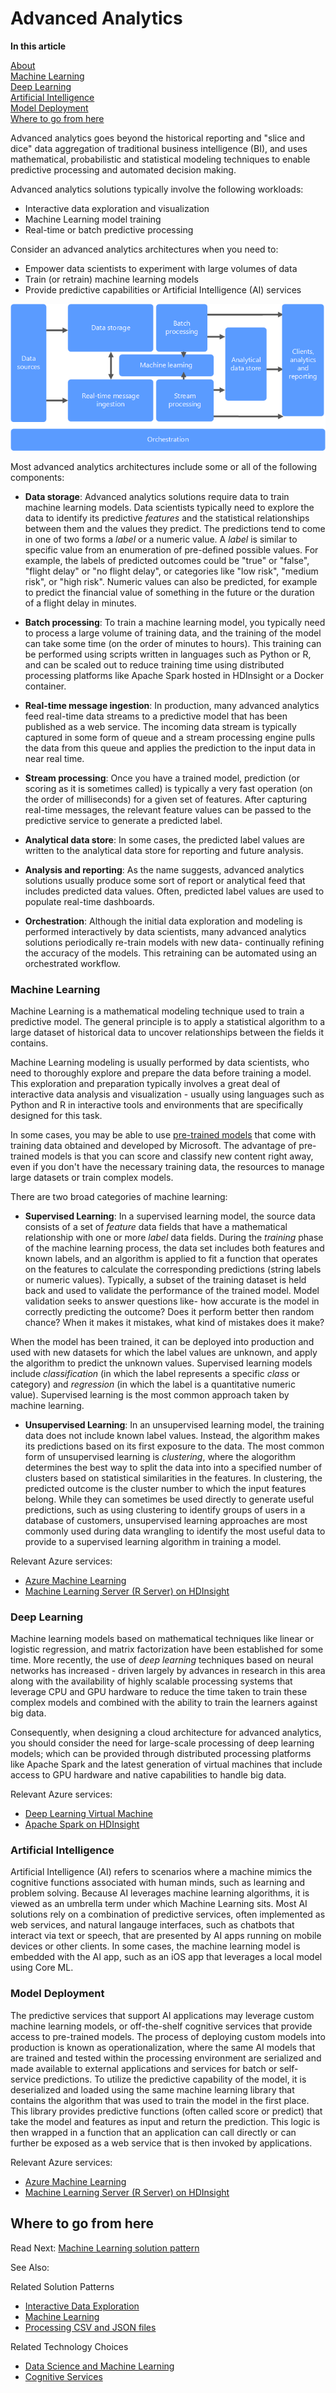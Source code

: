 # Advanced Analytics

**In this article**

[About]()  
[Machine Learning](#machinelearning)  
[Deep Learning](#deeplearning)  
[Artificial Intelligence](#ai)  
[Model Deployment](#operationalization)   
[Where to go from here](#wheretogo)  


<a name="about"></a>
Advanced analytics goes beyond the historical reporting and "slice and dice" data aggregation of traditional business intelligence (BI), and uses mathematical, probabilistic and statistical modeling techniques to enable predictive processing and automated decision making.

Advanced analytics solutions typically involve the following workloads:

* Interactive data exploration and visualization
* Machine Learning model training
* Real-time or batch predictive processing

Consider an advanced analytics architectures when you need to:

* Empower data scientists to experiment with large volumes of data
* Train (or retrain) machine learning models
* Provide predictive capabilities or Artificial Intelligence (AI) services

![Overall data pipeline with Machine Learning diagram](./images/data-pipeline-ml.png)

Most advanced analytics architectures include some or all of the following components:

* **Data storage**: Advanced analytics solutions require data to train machine learning models. Data scientists typically need to explore the data to identify its predictive *features* and the statistical relationships between them and the values they predict. The predictions tend to come in one of two forms a *label* or a numeric value. A *label* is similar to specific value from an enumeration of pre-defined possible values. For example, the labels of predicted outcomes could be "true" or "false", "flight delay" or "no flight delay", or categories like "low risk", "medium risk", or "high risk". Numeric values can also be predicted, for example to predict the financial value of something in the future or the duration of a flight delay in minutes. 

* **Batch processing**: To train a machine learning model, you typically need to process a large volume of training data, and the training of the model can take some time (on the order of minutes to hours). This training can be performed using scripts written in languages such as Python or R, and can be scaled out to reduce training time using distributed processing platforms like Apache Spark hosted in HDInsight or a Docker container.

* **Real-time message ingestion**: In production, many advanced analytics feed real-time data streams to a predictive model that has been published as a web service. The incoming data stream is typically captured in some form of queue and a stream processing engine pulls the data from this queue and applies the prediction to the input data in near real time.  

* **Stream processing**: Once you have a trained model, prediction (or scoring as it is sometimes called) is typically a very fast operation (on the order of milliseconds) for a given set of features.  After capturing real-time messages, the relevant feature values can be passed to the predictive service to generate a predicted label.

* **Analytical data store**: In some cases, the predicted label values are written to the analytical data store for reporting and future analysis.

* **Analysis and reporting**: As the name suggests, advanced analytics solutions usually produce some sort of report or analytical feed that includes predicted data values. Often, predicted label values are used to populate real-time dashboards.

* **Orchestration**: Although the initial data exploration and modeling is performed interactively by data scientists, many advanced analytics solutions periodically re-train models with new data- continually refining the accuracy of the models. This retraining can be automated using an orchestrated workflow.

### <a name="machinelearning"></a> Machine Learning
Machine Learning is a mathematical modeling technique used to train a predictive model. The general principle is to apply a statistical algorithm to a large dataset of historical data to uncover relationships between the fields it contains.

Machine Learning modeling is usually performed by data scientists, who need to thoroughly explore and prepare the data before training a model. This exploration and preparation typically involves a great deal of interactive data analysis and visualization - usually using languages such as Python and R in interactive tools and environments that are specifically designed for this task.

In some cases, you may be able to use [pre-trained models](https://docs.microsoft.com/machine-learning-server/install/microsoftml-install-pretrained-models) that come with training data obtained and developed by Microsoft. The advantage of pre-trained models is that you can score and classify new content right away, even if you don't have the necessary training data, the resources to manage large datasets or train complex models.

There are two broad categories of machine learning:

* **Supervised Learning**: In a supervised learning model, the source data consists of a set of *feature* data fields that have a mathematical relationship with one or more *label* data fields. During the *training* phase of the machine learning process, the data set includes both features and known labels, and an algorithm is applied to fit a function that operates on the features to calculate the corresponding predictions (string labels or numeric values). Typically, a subset of the training dataset is held back and used to validate the performance of the trained model. Model validation seeks to answer questions like- how accurate is the model in correctly predicting the outcome? Does it perform better then random chance? When it makes it mistakes, what kind of mistakes does it make? 

When the model has been trained, it can be deployed into production and used with new datasets for which the label values are unknown, and apply the algorithm to predict the unknown values. Supervised learning models include *classification* (in which the label represents a specific *class* or category) and *regression* (in which the label is a quantitative numeric value). Supervised learning is the most common approach taken by machine learning. 

* **Unsupervised Learning**: In an unsupervised learning model, the training data does not include known label values. Instead, the algorithm makes its predictions based on its first exposure to the data. The most common form of unsupervised learning is *clustering*, where the alogorithm determines the best way to split the data into into a specified number of clusters based on statistical similarities in the features. In clustering, the predicted outcome is the cluster number to which the input features belong. While they can sometimes be used directly to generate useful predictions, such as using clustering to identify groups of users in a database of customers, unsupervised learning approaches are most commonly used during data wrangling to identify the most useful data to provide to a supervised learning algorithm in training a model.  

Relevant Azure services:

- [Azure Machine Learning](https://docs.microsoft.com/azure/machine-learning/)
- [Machine Learning Server (R Server) on HDInsight](https://docs.microsoft.com/azure/hdinsight/r-server/r-server-overview)

### <a name="deeplearning"></a> Deep Learning

Machine learning models based on mathematical techniques like linear or logistic regression, and matrix factorization have been established for some time. More recently, the use of *deep learning* techniques based on neural networks has increased - driven largely by advances in research in this area along with the availability of highly scalable processing systems that leverage CPU and GPU hardware to reduce the time taken to train these complex models and combined with the ability to train the learners against big data.

Consequently, when designing a cloud architecture for advanced analytics, you should consider the need for large-scale processing of deep learning models; which can be provided through distributed processing platforms like Apache Spark and the latest generation of virtual machines that include access to GPU hardware and native capabilities to handle big data.

Relevant Azure services:

- [Deep Learning Virtual Machine](https://docs.microsoft.com/azure/machine-learning/data-science-virtual-machine/deep-learning-dsvm-overview)
- [Apache Spark on HDInsight](https://docs.microsoft.com/azure/hdinsight/spark/apache-spark-overview)

### <a name="ai"></a> Artificial Intelligence

Artificial Intelligence (AI) refers to scenarios where a machine mimics the cognitive functions associated with human minds, such as learning and problem solving. Because AI leverages machine learning algorithms, it is viewed as an umbrella term under which Machine Learning sits. Most AI solutions rely on a combination of predictive services, often implemented as web services, and natural langauge interfaces, such as chatbots that interact via text or speech, that are presented by AI apps running on mobile devices or other clients. In some cases, the machine learning model is embedded with the AI app, such as an iOS app that leverages a local model using Core ML.  

### <a name="operationalization"></a> Model Deployment
The predictive services that support AI applications may leverage custom machine learning models, or off-the-shelf cognitive services that provide access to pre-trained models. The process of deploying custom models into production is known as operationalization, where the same AI models that are trained and tested within the processing environment are serialized and made available to external applications and services for batch or self-service predictions. To utilize the predictive capability of the model, it is deserialized and loaded using the same machine learning library that contains the algorithm that was used to train the model in the first place. This library provides predictive functions (often called score or predict) that take the model and features as input and return the prediction. This logic is then wrapped in a function that an application can call directly or can further be exposed as a web service that is then invoked by applications. 


Relevant Azure services:

- [Azure Machine Learning](https://docs.microsoft.com/azure/machine-learning/)
- [Machine Learning Server (R Server) on HDInsight](https://docs.microsoft.com/azure/hdinsight/r-server/r-server-overview)

## <a name="wheretogo"></a>Where to go from here

Read Next: [Machine Learning solution pattern](../solution-patterns/machine-learning.md)

See Also:

Related Solution Patterns
- [Interactive Data Exploration](../solution-patterns/interactive-data-exploration.md)
- [Machine Learning](../solution-patterns/machine-learning.md)
- [Processing CSV and JSON files](../solution-patterns/processing-csv-and-json-files.md)

Related Technology Choices
- [Data Science and Machine Learning](../technology-choices/data-science-and-machine-learning.md)
- [Cognitive Services](../technology-choices/cognitive-services.md)

